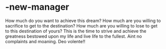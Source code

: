 # -new-manager
How much do you want to achieve this dream?
How much are you willing to sacrifice to get to the destination?
How much are you willing to lose to get to this destination of yours?
This is the time to strive and achieve the greatness bestowed upon my life and live life to the fullest.
Aint no complaints and moaning.
Deo volente!!
